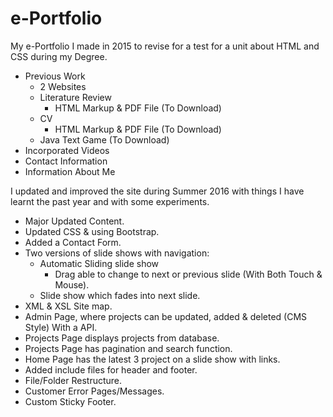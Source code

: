 # e-Portfolio

My e-Portfolio I made in 2015 to revise for a test for a unit about HTML and CSS during my Degree.
* Previous Work
    * 2 Websites
    * Literature Review
        * HTML Markup &amp; PDF File (To Download)
    * CV
        * HTML Markup &amp; PDF File (To Download)
    * Java Text Game (To Download)
* Incorporated Videos
* Contact Information
* Information About Me

I updated and improved the site during Summer 2016 with things I have learnt the past year and with some experiments.
* Major Updated Content.
* Updated CSS &amp; using Bootstrap.
* Added a Contact Form.
* Two versions of slide shows with navigation:
    * Automatic Sliding slide show
        * Drag able to change to next or previous slide (With Both Touch &amp; Mouse).
    * Slide show which fades into next slide.
* XML &amp; XSL Site map.
* Admin Page, where projects can be updated, added &amp; deleted (CMS Style) With a API.
* Projects Page displays projects from database.
* Projects Page has pagination and search function.
* Home Page has the latest 3 project on a slide show with links.
* Added include files for header and footer.
* File/Folder Restructure.
* Customer Error Pages/Messages.
* Custom Sticky Footer.